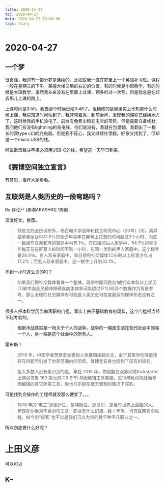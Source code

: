 ```yaml
---
title: 2020-04-27
toc: 2020-04-27
data: 2020-04-27 23:00:00
tags: diary
---
```



# 2020-04-27

## 一个梦

很奇怪，我的有一部分梦是连续的，比如说我一直在梦里上一个英语补习班。课程一般在星期三的下午，某幢大楼三层的右边的位置。有的时候是小班教学，有的时候是大班教学，虽然我从来没有在里面上过课，顶多听过一次写，但是我总是在赶去那儿上课的路上。

上课时间是3:50。我去那个时候已经3:48了。但糟糕的是我事实上不知道什么时候上课，我只知道时间快到了。我非常着急，到前台问，发现我的课程已经换地方了，这时候我的手机没电了。前台有免费出租充电宝的项目，但是需要自备线材。我问他们有没有lightning的充电线，他们说没有，我就在包里翻，我翻出了一根长的双type c口的充电器。但是我不死心，我又继续往里翻，好像又找到了，但却是一个micro USB的线。

听说欧盟裁决苹果必须用USB-C的线。希望这一天早日到来。



## 《赛博空间独立宣言》

有意思，推荐大家看看。



## **互联网是人类历史的一段弯路吗？**

By 评论尸 [赤潮AKASHIO] 1周前

深度好文，推荐。

> 除皮尤的这份调研外，杨百翰大学选举和民主研究中心（2019）[3]，离异或单亲家庭中31.9%的青少年每年在屏幕上花费的时间超过3个小时，而这一数据在双亲和睦的家庭中为15.1%。在已婚的白人家庭中，54.7％的青少年每天花在屏幕上的时间不到一小时，在同一类别的黑人家庭中，这个数字是28.4％。白人双亲家庭中，每日使用社交媒体1.5小时以上的青少年占17.2%；而黑人双亲家庭中，这一数字上升到32.1%。

不到一小时这么少的吗？

> 如果我们把社交媒体看做一个整体，再把中国网民仅1成拥有本科以上学历[7]和中国全民精神障碍疾病患病率可能超过17%[8]两个数据作为背景参考，那么全球的社交媒体有可能是人类历史可信度最低的媒体形态没有之一。

很多人把本科学历当做离职的门槛，事实上由于基础教育的现状，这个门槛相当经不起考验的。

> **但新冷战其实是一场关于个人的战争，战争的一端是生活在现代社会中的每一个人，另一端是这个社会中的所有人。**

霍布斯？

> 2019 年，中国学者贺建奎发表的人体基因编辑论文，由于其医学伦理道德存在问题而引发了世界范围内的恐慌，贺建奎自身也受到了应有的惩罚。
>
> 但大多数人没有意识到的是，早在 2015 年，你就能在众筹网站Kickstarter上购买仅售 160 美元的 CRISPR 基因编辑工具套装。进行哺乳动物胚胎基因编辑的其它所需工具，你也几乎能在毫无管制的情况下买到。

可是找到会操作的工程师就没那么便宜了。。。

> 1878 年的“电工”是爱迪生，是特斯拉，是贝尔，是当时世界上最酷的人。但现在你绝对不会对电工这一职业有什么幻想。数十年后，当互联网完全祛魅，如今的“极客”也不过是我们习以为常的数千种平凡职业之一。

所以到底做什么好呢？



# 上田义彦

可以可以



## K~


